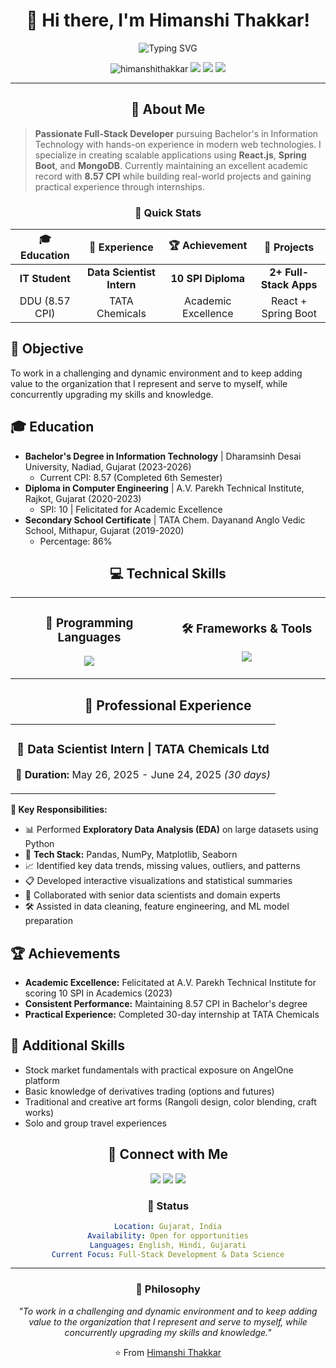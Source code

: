 <div align="center">
  
# 💫 Hi there, I'm Himanshi Thakkar! 

<img src="https://readme-typing-svg.herokuapp.com?font=Fira+Code&size=30&pause=1000&color=8B5CF6&center=true&vCenter=true&width=600&lines=Full-Stack+Developer;React.js+%26+Spring+Boot+Expert;Information+Technology+Student;Always+Learning+New+Technologies" alt="Typing SVG" />

<p align="center">
  <img src="https://komarev.com/ghpvc/?username=himanshithakkar&label=Profile%20views&color=8b5cf6&style=flat" alt="himanshithakkar" />
  <img src="https://img.shields.io/badge/Focus-Full%20Stack%20Development-8b5cf6" />
  <img src="https://img.shields.io/badge/Lives-Gujarat,%20India-success" />
  <img src="https://img.shields.io/badge/Status-Available%20for%20Hire-brightgreen" />
</p>

</div>

---

<div align="center">
  
## 🚀 About Me

</div>

> **Passionate Full-Stack Developer** pursuing Bachelor's in Information Technology with hands-on experience in modern web technologies. I specialize in creating scalable applications using **React.js**, **Spring Boot**, and **MongoDB**. Currently maintaining an excellent academic record with **8.57 CPI** while building real-world projects and gaining practical experience through internships.

<div align="center">

### 🌟 Quick Stats

| 🎓 Education | 💼 Experience | 🏆 Achievement | 🔧 Projects |
|:---:|:---:|:---:|:---:|
| **IT Student** | **Data Scientist Intern** | **10 SPI Diploma** | **2+ Full-Stack Apps** |
| DDU (8.57 CPI) | TATA Chemicals | Academic Excellence | React + Spring Boot |

</div>

## 🎯 Objective
To work in a challenging and dynamic environment and to keep adding value to the organization that I represent and serve to myself, while concurrently upgrading my skills and knowledge.

## 🎓 Education
- **Bachelor's Degree in Information Technology** | Dharamsinh Desai University, Nadiad, Gujarat (2023-2026)
  - Current CPI: 8.57 (Completed 6th Semester)
- **Diploma in Computer Engineering** | A.V. Parekh Technical Institute, Rajkot, Gujarat (2020-2023)
  - SPI: 10 | Felicitated for Academic Excellence
- **Secondary School Certificate** | TATA Chem. Dayanand Anglo Vedic School, Mithapur, Gujarat (2019-2020)
  - Percentage: 86%

<div align="center">

## 💻 Technical Skills

</div>

<table align="center">
<tr>
<td align="center" width="50%">

### 🚀 Programming Languages
<p align="center">
  <img src="https://skillicons.dev/icons?i=c,cpp,java,js,python,mysql" />
</p>

</td>
<td align="center" width="50%">

### 🛠️ Frameworks & Tools
<p align="center">
  <img src="https://skillicons.dev/icons?i=react,nodejs,spring,mongodb,tailwind,docker" />
</p>

</td>
</tr>
</table>

<div align="center">

## 💼 Professional Experience

</div>

<div align="center">
<table width="100%">
<tr>
<td align="center">

### 🏢 Data Scientist Intern | TATA Chemicals Ltd
**📅 Duration:** May 26, 2025 - June 24, 2025 *(30 days)*

</td>
</tr>
</table>
</div>

**🔬 Key Responsibilities:**
- 📊 Performed **Exploratory Data Analysis (EDA)** on large datasets using Python
- 🐍 **Tech Stack:** Pandas, NumPy, Matplotlib, Seaborn
- 📈 Identified key data trends, missing values, outliers, and patterns
- 📋 Developed interactive visualizations and statistical summaries
- 🤝 Collaborated with senior data scientists and domain experts
- 🛠️ Assisted in data cleaning, feature engineering, and ML model preparation

## 🏆 Achievements
- **Academic Excellence:** Felicitated at A.V. Parekh Technical Institute for scoring 10 SPI in Academics (2023)
- **Consistent Performance:** Maintaining 8.57 CPI in Bachelor's degree
- **Practical Experience:** Completed 30-day internship at TATA Chemicals

## 🌟 Additional Skills
- Stock market fundamentals with practical exposure on AngelOne platform
- Basic knowledge of derivatives trading (options and futures)
- Traditional and creative art forms (Rangoli design, color blending, craft works)
- Solo and group travel experiences

<div align="center">

## 🤝 Connect with Me

<p align="center">
<a href="https://linkedin.com/in/himanshithakkar"><img src="https://img.shields.io/badge/-LinkedIn-0077B5?style=for-the-badge&logo=linkedin&logoColor=white"/></a>
<a href="https://github.com/himanshithakkar"><img src="https://img.shields.io/badge/-GitHub-181717?style=for-the-badge&logo=github&logoColor=white"/></a>
<a href="mailto:hthakkar374@gmail.com"><img src="https://img.shields.io/badge/-Email-D14836?style=for-the-badge&logo=gmail&logoColor=white"/></a>
</p>

### 📍 Status
```yaml
Location: Gujarat, India
Availability: Open for opportunities
Languages: English, Hindi, Gujarati
Current Focus: Full-Stack Development & Data Science
```

</div>

---

<div align="center">

### 💭 Philosophy

*"To work in a challenging and dynamic environment and to keep adding value to the organization that I represent and serve to myself, while concurrently upgrading my skills and knowledge."*


⭐️ From [Himanshi Thakkar](https://github.com/himanshithakkar)

</div>
